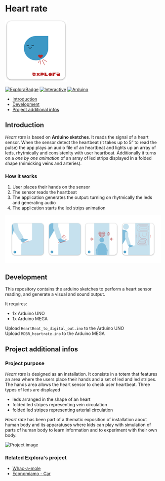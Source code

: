 # Heart rate

<img width="200" alt="project logo" src="images/logo.png">

[![ExploraBadge](https://img.shields.io/badge/-Explora-eb5c2f)](https://mdbr.it/en/) [![Interactive](https://img.shields.io/badge/-Interactive_installation-55ca7c)](https://en.wikipedia.org/wiki/Interactive_art)
[![Arduino](https://img.shields.io/badge/-Arduino-009297?logo=arduino&logoColor=white)](https://www.arduino.cc/)

- [Introduction](#introduction)
- [Development](#development)
- [Project additional infos](#infos)


## <a name="introduction"></a>Introduction
*Heart rate* is based on **Arduino sketches**. It reads the signal of a heart sensor. When the sensor detect the heartbeat (it takes up to 5” to read the pulse) the app plays an audio file of an heartbeat and lights up an array of leds, rhytmically and consistenlty with user heartbeat.
Additionally it turns on a *one by one animation* of an array of led strips displayed in a folded shape (mimicking veins and arteries).	


### How it works
1. User places their hands on the sensor 
2. The sensor reads the heartbeat
3. The application generates the output: turning on rhytmically the leds and generating audio
4. The application starts the led strips animation

![How it works](images/flow.png)


## <a name="development"></a>Development
This repository contains the arduino sketches to perform a heart sensor reading, and generate a visual and sound output.

It requires:

- 1x Arduino UNO
- 1x Arduino MEGA

Upload `HeartBeat_to_digital_out.ino` to the Arduino UNO  
Upload `MDBR_heartrate.ino` to the Arduino MEGA

## <a name="infos"></a>Project additional infos

### Project purpose
*Heart rate* is designed as an installation. It consists in a totem that features an area where the users place  their hands and a set of led and led stripes. The hands area allows the heart sensor to check user heartbeat. Three types of leds are displayed
- leds arranged in the shape of an heart
- folded led stripes representing vein circulation
- folded led stripes representing arterial circulation


*Heart rate* has been part of a thematic exposition of installation about human body and its apparatuses where kids can play with simulation of parts of human body to learn information and to experiment with their own body.

![Project image](images/example.png)

### Related Explora's project

- [Whac-a-mole]()
- [Economiamo - Car]()
